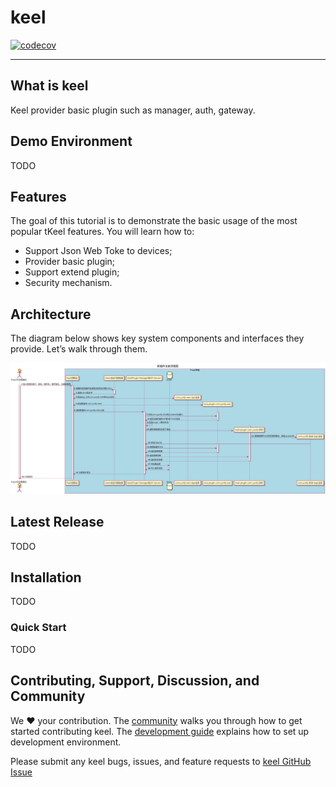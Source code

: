 # keel

[![codecov](https://codecov.io/gh/tkeel-io/keel/branch/main/graph/badge.svg?token=OO5I0B4H40)](https://codecov.io/gh/tkeel-io/keel)

----

## What is keel

Keel provider basic plugin such as manager, auth, gateway.

## Demo Environment

TODO

## Features

The goal of this tutorial is to demonstrate the basic usage of the most popular tKeel features. You will learn how to:
 - Support Json Web Toke to devices;
 - Provider basic plugin;
 - Support extend plugin;
 - Security mechanism.

## Architecture

The diagram below shows key system components and interfaces they provide. Let’s walk through them.

![Architecture](docs/images/architecture.png)

## Latest Release
TODO

## Installation

TODO

### Quick Start

TODO

## Contributing, Support, Discussion, and Community
We :heart: your contribution. The [community](docs/community/README.md) walks you through how to get started contributing keel. The [development guide](docs/community/contribution/design-proposal-template.md) explains how to set up development environment.

Please submit any keel bugs, issues, and feature requests to [keel GitHub Issue](https://github.com/tkeel-io/keel/issues)

